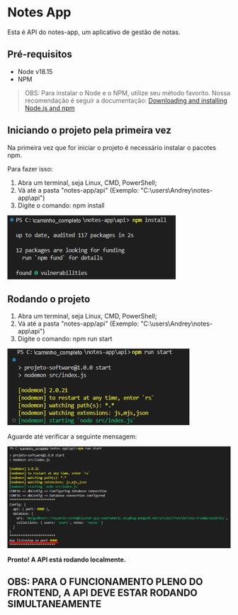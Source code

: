 # Notes App

Esta é API do notes-app, um aplicativo de gestão de notas.

## Pré-requisitos

- Node v18.15
- NPM

> OBS: Para instalar o Node e o NPM, utilize seu método favorito. Nossa recomendação é seguir a documentação: [Downloading and installing Node.js and npm](https://docs.npmjs.com/downloading-and-installing-node-js-and-npm)

## Iniciando o projeto pela primeira vez

Na primeira vez que for iniciar o projeto é necessário instalar o pacotes npm.

Para fazer isso:

1. Abra um terminal, seja Linux, CMD, PowerShell;
2. Vá até a pasta "notes-app/api" (Exemplo: "C:\users\Andrey\notes-app\api")
3. Digite o comando: npm install

![npm-install](./src/assets/npm-install.png)

## Rodando o projeto

1. Abra um terminal, seja Linux, CMD, PowerShell;
2. Vá até a pasta "notes-app/api" (Exemplo: "C:\users\Andrey\notes-app\api")
3. Digite o comando: npm run start

![npm-run-start](./src/assets/npm-run-start.png)

Aguarde até verificar a seguinte mensagem:

![npm-run-start-2](./src/assets/npm-run-start-2.png)

**Pronto! A API está rodando localmente.**

## OBS: PARA O FUNCIONAMENTO PLENO DO FRONTEND, A API DEVE ESTAR RODANDO SIMULTANEAMENTE
